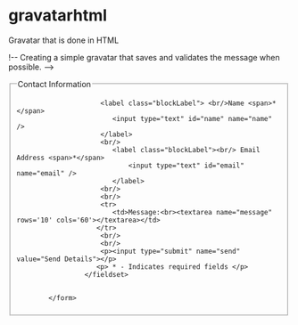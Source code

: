 # gravatarhtml
Gravatar that is done in HTML

!--
Creating a simple gravatar that saves and validates the message when possible.
-->
<html>
<body>
<script type="text/javascript" src="gravatar.js">
function validate_form ( )
{
	valid = true;
		// this needs to be filled in, when the person enters their name in.
	   if (document.contact_form.name.value == "" )
        {
                alert ( "Please fill in the 'Name' box." );
				document.getElementById("name").style.backgroundColor="rgb(255,182,255)";
				document.getElementById("name").style.borderColor="red";
                valid = false;
        }
		// this should return, if there is no input and there is no '@' symbol there
		if ((document.contact_form.email.value == "") || (document.contact_form.email.value == "@"))
        {
                alert ( "Please fill in the 'Email address' box." );
				document.getElementById("email").style.backgroundColor="rgb(255,182,255)";
				document.getElementById("email").style.borderColor="red";
                valid = false;
        }

        return valid;	
}
</script>
			<form name="contact_form" method='post' onSubmit="return validate_form();">
					<fieldset id="contact">
						<legend> Contact Information </legend>

						 <label class="blockLabel"> <br/>Name <span>*</span>
							<input type="text" id="name" name="name" />
						 </label>
						 <br/>
						 	<label class="blockLabel"><br/> Email Address <span>*</span>
								<input type="text" id="email" name="email" />
							</label>
						 <br/>
						 <br/>
						 <tr>
							<td>Message:<br><textarea name="message" rows='10' cols='60'></textarea></td>
						</tr>
						 <br/>
						 <br/>
						 <p><input type="submit" name="send" value="Send Details"></p>
						<p> * - Indicates required fields </p>		
					 </fieldset>
					 
					 
			</form>
<!-- I was not able to add the submitted comment after processing a javascript file using the submit button 
If I have done this in PHP, it would take me a while as it does take some more time to produce a database for this one -->					
</body>
</html>

